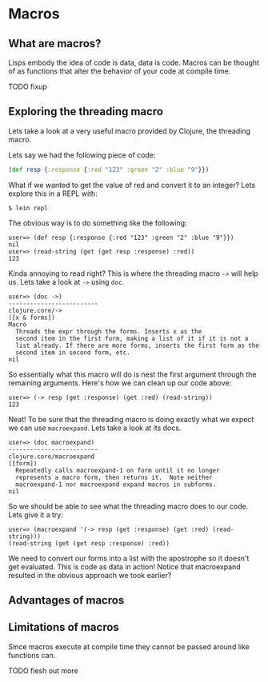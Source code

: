 # Macros

## What are macros?

Lisps embody the idea of code is data, data is code.
Macros can be thought of as functions that alter
the behavior of your code at compile time.

TODO fixup

## Exploring the threading macro

Lets take a look at a very useful macro provided by Clojure, the
threading macro.

Lets say we had the following piece of code:

~~~clojure
(def resp {:response {:red "123" :green "2" :blue "9"}})
~~~

What if we wanted to get the value of red and convert it to an integer?
Lets explore this in a REPL with:

`$ lein repl`

The obvious way is to do something like the following:

```
user=> (def resp {:response {:red "123" :green "2" :blue "9"}})
nil
user=> (read-string (get (get resp :response) :red))
123
```

Kinda annoying to read right? This is where the threading macro `->` will
help us. Lets take a look at `->` using `doc`.

```
user=> (doc ->)
-------------------------
clojure.core/->
([x & forms])
Macro
  Threads the expr through the forms. Inserts x as the
  second item in the first form, making a list of it if it is not a
  list already. If there are more forms, inserts the first form as the
  second item in second form, etc.
nil
```

So essentially what this macro will do is nest the first argument through the
remaining arguments. Here's how we can clean up our code above:

```
user=> (-> resp (get :response) (get :red) (read-string))
123
```

Neat! To be sure that the threading macro is doing exactly what we expect we can
use `macroexpand`. Lets take a look at its docs.

```
user=> (doc macroexpand)
-------------------------
clojure.core/macroexpand
([form])
  Repeatedly calls macroexpand-1 on form until it no longer
  represents a macro form, then returns it.  Note neither
  macroexpand-1 nor macroexpand expand macros in subforms.
nil
```

So we should be able to see what the threading macro does to our code. Lets give
it a try:

```
user=> (macroexpand '(-> resp (get :response) (get :red) (read-string)))
(read-string (get (get resp :response) :red))
```

We need to convert our forms into a list with the apostrophe so it
doesn't get evaluated. This is code as data in action!
Notice that macroexpand resulted in the obvious approach we took earlier?

## Advantages of macros

## Limitations of macros

Since macros execute at compile time they cannot be passed around
like functions can.

TODO flesh out more
